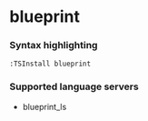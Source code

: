 <!--- THIS DOCUMENT IS AUTOMATICALLY GENERATED, DON'T EDIT IT -->
# blueprint

### Syntax highlighting

```vim
:TSInstall blueprint
```

### Supported language servers

- blueprint_ls
